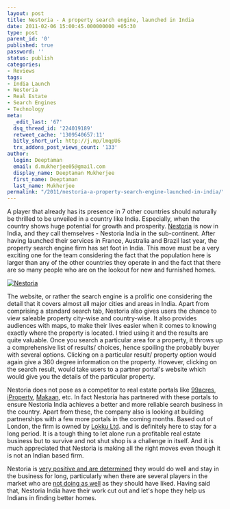 ```yaml
---
layout: post
title: Nestoria - A property search engine, launched in India
date: 2011-02-06 15:00:45.000000000 +05:30
type: post
parent_id: '0'
published: true
password: ''
status: publish
categories:
- Reviews
tags:
- India Launch
- Nestoria
- Real Estate
- Search Engines
- Technology
meta:
  _edit_last: '67'
  dsq_thread_id: '224019189'
  retweet_cache: '1309540657:11'
  bitly_short_url: http://j.mp/lmqpU6
  trx_addons_post_views_count: '133'
author:
  login: Deeptaman
  email: d.mukherjee05@gmail.com
  display_name: Deeptaman Mukherjee
  first_name: Deeptaman
  last_name: Mukherjee
permalink: "/2011/nestoria-a-property-search-engine-launched-in-india/"
---
```

<p>A player that already has its presence in 7 other countries should naturally be thrilled to be unveiled in a country like India. Especially, when the country shows huge potential for growth and prosperity. <a href="http://www.nestoria.in/">Nestoria</a> is now in India, and they call themselves - Nestoria India in the sub-continent. After having launched their services in France, Australia and Brazil last year, the property search engine firm has set foot in India. This move must be a very exciting one for the team considering the fact that the population here is larger than any of the other countries they operate in and the fact that there are so many people who are on the lookout for new and furnished homes.</p>

<p><a href="http://www.nestoria.in/"><img src="/static/2011/02/nestoria.png" alt="Nestoria" class="alignright" /></a></p>
<p>The website, or rather the search engine is a prolific one considering the detail that it covers almost all major cities and areas in India. Apart from comprising a standard search tab, Nestoria also gives users the chance to view saleable property city-wise and country-wise. It also provides audiences with maps, to make their lives easier when it comes to knowing exactly where the property is located. I tried using it and the results are quite valuable. Once you search a particular area for a property, it throws up a comprehensive list of results/ choices, hence spoiling the probably buyer with several options. Clicking on a particular result/ property option would again give a 360 degree information on the property. However, clicking on the search result, would take users to a partner portal's website which would give you the details of the particular property.</p>
<p>Nestoria does not pose as a competitor to real estate portals like <a href="http://www.99acres.com">99acres</a>, <a href="http://in.iproperty.com/">iProperty</a>, <a href="http://www.makaan.com">Makaan</a>, etc. In fact Nestoria has partnered with these portals to ensure Nestoria India achieves a better and more reliable search business in the country. Apart from these, the company also is looking at building partnerships with a few more portals in the coming months. Based out of London, the firm is owned by <a href="http://www.lokku.com/">Lokku Ltd</a>. and is definitely here to stay for a long period. It is a tough thing to let alone run a profitable real estate business but to survive and not shut shop is a challenge in itself.  And it is much appreciated that Nestoria is making all the right moves even though it is not an Indian based firm.</p>
<p>Nestoria is <a href="http://blog.nestoria.co.uk/nestoria-goes-live-in-india">very positive and are determined</a> they would do well and stay in the business for long, particularly when there are several players in the market who are <a href="http://google-latlong.blogspot.com/2011/01/retiring-real-estate-on-google-maps.html">not doing as well</a> as they should have liked. Having said that, Nestoria India have their work cut out and let's hope they help us Indians in finding better homes.</p>
